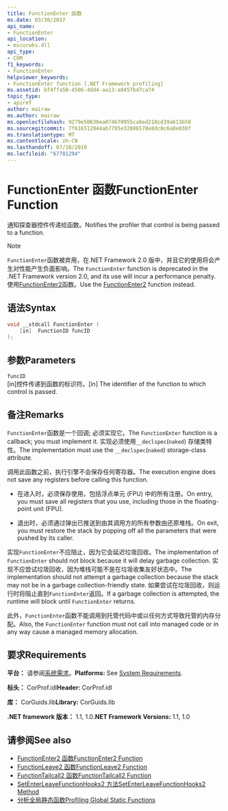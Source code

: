 ```yaml
---
title: FunctionEnter 函数
ms.date: 03/30/2017
api_name:
- FunctionEnter
api_location:
- mscorwks.dll
api_type:
- COM
f1_keywords:
- FunctionEnter
helpviewer_keywords:
- FunctionEnter function [.NET Framework profiling]
ms.assetid: bf4ffa50-4506-4dd4-aa13-a0457b47ca74
topic_type:
- apiref
author: mairaw
ms.author: mairaw
ms.openlocfilehash: 9279e50630ea074b70955ca8ed218cd39a613b58
ms.sourcegitcommit: 7f616512044ab7795e32806578e8dc0c6a0e038f
ms.translationtype: MT
ms.contentlocale: zh-CN
ms.lasthandoff: 07/10/2019
ms.locfileid: "67781294"
---
```

# <a name="functionenter-function"></a><span data-ttu-id="24b36-102">FunctionEnter 函数</span><span class="sxs-lookup"><span data-stu-id="24b36-102">FunctionEnter Function</span></span>
<span data-ttu-id="24b36-103">通知探查器控件传递给函数。</span><span class="sxs-lookup"><span data-stu-id="24b36-103">Notifies the profiler that control is being passed to a function.</span></span>  
  
> [!NOTE]
>  <span data-ttu-id="24b36-104">`FunctionEnter`函数被弃用，在.NET Framework 2.0 版中，并且它的使用将会产生对性能产生负面影响。</span><span class="sxs-lookup"><span data-stu-id="24b36-104">The `FunctionEnter` function is deprecated in the .NET Framework version 2.0, and its use will incur a performance penalty.</span></span> <span data-ttu-id="24b36-105">使用[FunctionEnter2](../../../../docs/framework/unmanaged-api/profiling/functionenter2-function.md)函数。</span><span class="sxs-lookup"><span data-stu-id="24b36-105">Use the [FunctionEnter2](../../../../docs/framework/unmanaged-api/profiling/functionenter2-function.md) function instead.</span></span>  
  
## <a name="syntax"></a><span data-ttu-id="24b36-106">语法</span><span class="sxs-lookup"><span data-stu-id="24b36-106">Syntax</span></span>  
  
```cpp  
void __stdcall FunctionEnter (  
    [in]  FunctionID funcID  
);  
```  
  
## <a name="parameters"></a><span data-ttu-id="24b36-107">参数</span><span class="sxs-lookup"><span data-stu-id="24b36-107">Parameters</span></span>  
 `funcID`  
 <span data-ttu-id="24b36-108">[in]控件传递到函数的标识符。</span><span class="sxs-lookup"><span data-stu-id="24b36-108">[in] The identifier of the function to which control is passed.</span></span>  
  
## <a name="remarks"></a><span data-ttu-id="24b36-109">备注</span><span class="sxs-lookup"><span data-stu-id="24b36-109">Remarks</span></span>  
 <span data-ttu-id="24b36-110">`FunctionEnter`函数是一个回调; 必须实现它。</span><span class="sxs-lookup"><span data-stu-id="24b36-110">The `FunctionEnter` function is a callback; you must implement it.</span></span> <span data-ttu-id="24b36-111">实现必须使用`__declspec`(`naked`) 存储类特性。</span><span class="sxs-lookup"><span data-stu-id="24b36-111">The implementation must use the `__declspec`(`naked`) storage-class attribute.</span></span>  
  
 <span data-ttu-id="24b36-112">调用此函数之前，执行引擎不会保存任何寄存器。</span><span class="sxs-lookup"><span data-stu-id="24b36-112">The execution engine does not save any registers before calling this function.</span></span>  
  
- <span data-ttu-id="24b36-113">在进入时，必须保存使用，包括浮点单元 (FPU) 中的所有注册。</span><span class="sxs-lookup"><span data-stu-id="24b36-113">On entry, you must save all registers that you use, including those in the floating-point unit (FPU).</span></span>  
  
- <span data-ttu-id="24b36-114">退出时，必须通过弹出已推送到由其调用方的所有参数由还原堆栈。</span><span class="sxs-lookup"><span data-stu-id="24b36-114">On exit, you must restore the stack by popping off all the parameters that were pushed by its caller.</span></span>  
  
 <span data-ttu-id="24b36-115">实现`FunctionEnter`不应阻止，因为它会延迟垃圾回收。</span><span class="sxs-lookup"><span data-stu-id="24b36-115">The implementation of `FunctionEnter` should not block because it will delay garbage collection.</span></span> <span data-ttu-id="24b36-116">实现不应尝试垃圾回收，因为堆栈可能不是在垃圾收集友好状态中。</span><span class="sxs-lookup"><span data-stu-id="24b36-116">The implementation should not attempt a garbage collection because the stack may not be in a garbage collection-friendly state.</span></span> <span data-ttu-id="24b36-117">如果尝试在垃圾回收，则运行时将阻止直到`FunctionEnter`返回。</span><span class="sxs-lookup"><span data-stu-id="24b36-117">If a garbage collection is attempted, the runtime will block until `FunctionEnter` returns.</span></span>  
  
 <span data-ttu-id="24b36-118">此外，`FunctionEnter`函数不能调用到托管代码中或以任何方式导致托管的内存分配。</span><span class="sxs-lookup"><span data-stu-id="24b36-118">Also, the `FunctionEnter` function must not call into managed code or in any way cause a managed memory allocation.</span></span>  
  
## <a name="requirements"></a><span data-ttu-id="24b36-119">要求</span><span class="sxs-lookup"><span data-stu-id="24b36-119">Requirements</span></span>  
 <span data-ttu-id="24b36-120">**平台：** 请参阅[系统需求](../../../../docs/framework/get-started/system-requirements.md)。</span><span class="sxs-lookup"><span data-stu-id="24b36-120">**Platforms:** See [System Requirements](../../../../docs/framework/get-started/system-requirements.md).</span></span>  
  
 <span data-ttu-id="24b36-121">**标头：** CorProf.idl</span><span class="sxs-lookup"><span data-stu-id="24b36-121">**Header:** CorProf.idl</span></span>  
  
 <span data-ttu-id="24b36-122">**库：** CorGuids.lib</span><span class="sxs-lookup"><span data-stu-id="24b36-122">**Library:** CorGuids.lib</span></span>  
  
 <span data-ttu-id="24b36-123">**.NET framework 版本：** 1.1, 1.0</span><span class="sxs-lookup"><span data-stu-id="24b36-123">**.NET Framework Versions:** 1.1, 1.0</span></span>  
  
## <a name="see-also"></a><span data-ttu-id="24b36-124">请参阅</span><span class="sxs-lookup"><span data-stu-id="24b36-124">See also</span></span>

- [<span data-ttu-id="24b36-125">FunctionEnter2 函数</span><span class="sxs-lookup"><span data-stu-id="24b36-125">FunctionEnter2 Function</span></span>](../../../../docs/framework/unmanaged-api/profiling/functionenter2-function.md)
- [<span data-ttu-id="24b36-126">FunctionLeave2 函数</span><span class="sxs-lookup"><span data-stu-id="24b36-126">FunctionLeave2 Function</span></span>](../../../../docs/framework/unmanaged-api/profiling/functionleave2-function.md)
- [<span data-ttu-id="24b36-127">FunctionTailcall2 函数</span><span class="sxs-lookup"><span data-stu-id="24b36-127">FunctionTailcall2 Function</span></span>](../../../../docs/framework/unmanaged-api/profiling/functiontailcall2-function.md)
- [<span data-ttu-id="24b36-128">SetEnterLeaveFunctionHooks2 方法</span><span class="sxs-lookup"><span data-stu-id="24b36-128">SetEnterLeaveFunctionHooks2 Method</span></span>](../../../../docs/framework/unmanaged-api/profiling/icorprofilerinfo2-setenterleavefunctionhooks2-method.md)
- [<span data-ttu-id="24b36-129">分析全局静态函数</span><span class="sxs-lookup"><span data-stu-id="24b36-129">Profiling Global Static Functions</span></span>](../../../../docs/framework/unmanaged-api/profiling/profiling-global-static-functions.md)
